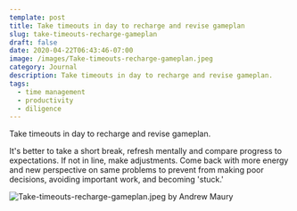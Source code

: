 ```yaml
---
template: post
title: Take timeouts in day to recharge and revise gameplan
slug: take-timeouts-recharge-gameplan
draft: false
date: 2020-04-22T06:43:46-07:00
image: /images/Take-timeouts-recharge-gameplan.jpeg
category: Journal
description: Take timeouts in day to recharge and revise gameplan.
tags:
  - time management
  - productivity
  - diligence
---
```

Take timeouts in day to recharge and revise gameplan.

It's better to take a short break, refresh mentally and compare progress to expectations. If not in line, make adjustments. Come back with more energy and new perspective on same problems to prevent from making poor decisions, avoiding important work, and becoming 'stuck.'

![Take-timeouts-recharge-gameplan.jpeg by Andrew Maury](/images/Take-timeouts-recharge-gameplan.jpeg)
